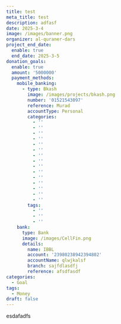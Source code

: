 ```yaml
---
title: test
meta_title: test
description: adfasf
date: 2025-3-4
image: /images/banner.png
organizer: al-quraner-dars
project_end_date:
  enable: true
  end_date: 2025-3-5
donation_goals:
  enable: true
  amount: '5000000'
  payment_methods:
    mobile_banking:
      - type: Bkash
        image: /images/projects/bkash.png
        number: '01521543097'
        reference: Murad
        accountType: Personal
        categories:
          - ''
          - ''
          - ''
          - ''
          - ''
          - ''
          - ''
          - ''
          - ''
          - ''
          - ''
          - ''
          - ''
          - ''
          - ''
        tags:
          - ''
          - ''
          - ''
    bank:
      type: Bank
      image: /images/CellFin.png
      details:
        name: IBBL
        account: '23980238942394802'
        accountName: qlwjkalsf
        branch: sajfdlasdfj
        reference: afsdfasdf
categories:
  - Goal
tags:
  - Money
draft: false
---
```

esdafadfs
